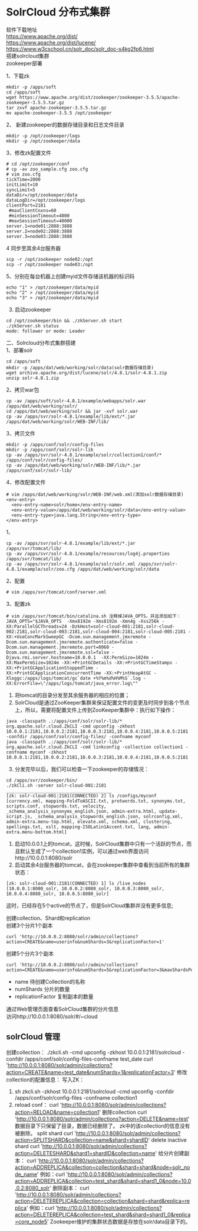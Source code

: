 SolrCloud 分布式集群
======

软件下载地址  
https://www.apache.org/dist/  
https://www.apache.org/dist/lucene/  
https://www.w3cschool.cn/solr_doc/solr_doc-s4kg2fp6.html  
搭建solrcloud集群  
zookeeper部署  

1、下载zk  
```
mkdir -p /apps/soft
cd /apps/soft
wget https://www.apache.org/dist/zookeeper/zookeeper-3.5.5/apache-zookeeper-3.5.5.tar.gz
tar zxvf apache-zookeeper-3.5.5.tar.gz
mv apache-zookeeper-3.5.5 /opt/zookeeper
```  

2、	新建zookeeper的数据存储目录和日志文件目录
```
mkdir -p /opt/zookeeper/logs
mkdir -p /opt/zookeeper/data
```  

3、修改zk配置文件  
```
# cd /opt/zookeeper/conf
# cp -av zoo_sample.cfg zoo.cfg
# vim zoo.cfg
tickTime=2000
initLimit=10
syncLimit=5
dataDir=/opt/zookeeper/data
dataLogDir=/opt/zookeeper/logs
clientPort=2181
 #maxClientCnxns=60
 #minSessionTimeout=4000
 #maxSessionTimeout=40000
server.1=node01:2888:3888
server.2=node02:2888:3888
server.3=node03:2888:3888
```  


4	同步至其余4台服务器  
```
scp -r /opt/zookeeper node02:/opt
scp -r /opt/zookeeper node03:/opt
```  

5、分别在每台机器上创建myid文件存储该机器的标识码  
```
echo "1" > /opt/zookeeper/data/myid
echo "2" > /opt/zookeeper/data/myid
echo "3" > /opt/zookeeper/data/myid
```  

3.	启动zookeeper  
```
cd /opt/zookeeper/bin && ./zkServer.sh start
./zkServer.sh status
mode: follower or mode: Leader
```  



二、Solrcloud分布式集群搭建  
1、部署solr  
```
cd /apps/soft
mkdir -p /apps/dat/web/working/solr/data(solr数据存储目录)
wget archive.apache.org/dist/lucene/solr/4.8.1/solr-4.8.1.zip
unzip solr-4.8.1.zip
```  

2、拷贝war包  
```
cp -av /apps/soft/solr-4.8.1/example/webapps/solr.war /apps/dat/web/working/solr/
cd /apps/dat/web/working/solr && jar -xvf solr.war
cp -av /apps/svr/solr-4.8.1/example/lib/ext/*.jar /apps/dat/web/working/solr/WEB-INF/lib/
```  

3、拷贝文件  
```
mkdir -p /apps/conf/solr/config-files
mkdir -p /apps/conf/solr/solr-lib
cp -av /apps/svr/solr-4.8.1/example/solr/collection1/conf/* /apps/conf/solr/config-files/
cp -av /apps/dat/web/working/solr/WEB-INF/lib/*.jar /apps/conf/solr/solr-lib/
```  

4、修改配置文件  
```
# vim /apps/dat/web/working/solr/WEB-INF/web.xml(添加solr数据存储目录)
<env-entry>   
  <env-entry-name>solr/home</env-entry-name>   
  <env-entry-value>/apps/dat/web/working/solr/data</env-entry-value>   
  <env-entry-type>java.lang.String</env-entry-type>
</env-entry>
```  

1、
```
cp -av /apps/svr/solr-4.8.1/example/lib/ext/*.jar /apps/svr/tomcat/lib/
cp -av /apps/svr/solr-4.8.1/example/resources/log4j.properties /apps/svr/tomcat/lib/
cp -av /apps/svr/solr-4.8.1/example/solr/solr.xml /apps/svr/solr-4.8.1/example/solr/zoo.cfg /apps/dat/web/working/solr/data
```  
2、配置  
```
# vim /apps/svr/tomcat/conf/server.xml
```  

3、配置zk
```
# vim /apps/svr/tomcat/bin/catalina.sh 注释掉JAVA_OPTS，并且添加如下：
JAVA_OPTS="$JAVA_OPTS  -Xmx8192m -Xms8192m -Xmn4g -Xss256k -XX:ParallelGCThreads=24 -DzkHost=solr-cloud-001:2181,solr-cloud-002:2181,solr-cloud-003:2181,solr-cloud-004:2181,solr-cloud-005:2181 -XX:+UseConcMarkSweepGC -Dcom.sun.management.jmxremote -Dcom.sun.management.jmxremote.authenticate=false -Dcom.sun.management.jmxremote.port=8060 -Dcom.sun.management.jmxremote.ssl=false -Djava.rmi.server.hostname=10.0.0.1  -XX:PermSize=1024m -XX:MaxPermSize=1024m -XX:+PrintGCDetails -XX:+PrintGCTimeStamps -XX:+PrintGCApplicationStoppedTime -XX:+PrintGCApplicationConcurrentTime -XX:+PrintHeapAtGC -Xloggc:/apps/logs/tomcat/gc`date +%Y%m%d%H%M%S`.log -XX:ErrorFile=\"/apps/logs/tomcat/java_error.log\""
```  
1.	将tomcat的目录分发至其余服务器的相应的位置；  
2.	SolrCloud是通过ZooKeeper集群来保证配置文件的变更及时同步到各个节点上，所以，需要将配置文件上传到ZooKeeper集群中：执行如下操作：
```
java -classpath .:/apps/conf/solr/solr-lib/* org.apache.solr.cloud.ZkCLI -cmd upconfig -zkhost 10.0.0.1:2181,10.0.0.2:2181,10.0.0.3:2181,10.0.0.4:2181,10.0.0.5:2181 -confdir /apps/conf/solr/config-files/ -confname myconf
java -classpath .:/apps/conf/solr/solr-lib/* org.apache.solr.cloud.ZkCLI -cmd linkconfig -collection collection1 -confname myconf -zkhost 10.0.0.1:2181,10.0.0.2:2181,10.0.0.3:2181,10.0.0.4:2181,10.0.0.5:2181
```  

3.	分发完毕以后，我们可以检查一下zookeeper的存储情况：  
```
cd /apps/svr/zookeeper/bin/
./zkCli.sh -server solr-cloud-001:2181
________________________________________
[zk: solr-cloud-001:2181(CONNECTED) 2] ls /configs/myconf
[currency.xml, mapping-FoldToASCII.txt, protwords.txt, synonyms.txt, scripts.conf, stopwords.txt, velocity, _schema_analysis_synonyms_english.json, admin-extra.html, update-script.js, _schema_analysis_stopwords_english.json, solrconfig.xml, admin-extra.menu-top.html, elevate.xml, schema.xml, clustering, spellings.txt, xslt, mapping-ISOLatin1Accent.txt, lang, admin-extra.menu-bottom.html]
```  

1.	启动10.0.0.1上的tomcat，这时候，SolrCloud集群中只有一个活跃的节点，而且默认生成了一个collection1实例，可以通过web界面访问http://10.0.0.1:8080/solr  
2.	启动其余4台服务器的tomcat，会在zookeeper集群中查看到当前所有的集群状态：   
```
[zk: solr-cloud-001:2181(CONNECTED) 1] ls /live_nodes
[10.0.0.1:8080_solr, 10.0.0.2:8080_solr, 10.0.0.3:8080_solr, 10.0.0.4:8080_solr, 10.0.0.5:8080_solr]
```  
这时，已经存在5个active的节点了，但是SolrCloud集群并没有更多信息;  


创建collection、Shard和replication  
创建3个分片1个副本  
```
curl 'http://10.0.0.2:8080/solr/admin/collections?action=CREATE&name=userinfo&numShards=3&replicationFactor=1'
```  
创建5个分片3个副本  
```
curl 'http://10.0.0.2:8080/solr/admin/collections?action=CREATE&name=userinfo&numShards=5&replicationFactor=3&maxShardsPerNode=3'
```  
- name 待创建Collection的名称  
- numShards 分片的数量  
- replicationFactor 复制副本的数量  

通过Web管理页面查看SolrCloud集群的分片信息  
访问http://10.0.0.1:8080/solr/#/~cloud  




solrCloud 管理
----
创建collection：
./zkcli.sh -cmd upconfig -zkhost 10.0.0.1:2181/solrcloud -confdir /apps/conf/solr/config-files-confname test_date
curl 'http://10.0.0.1:8080/solr/admin/collections?action=CREATE&name=test_date&numShards=1&replicationFactor=3'
修改collection的配置信息：
写入ZK：
1. sh zkcli.sh -zkhost 10.0.0.1:2181/solrcloud -cmd upconfig -confdir /apps/conf/solr/config-files -confname collection1
2. reload conf： curl 'http://10.0.0.1:8080/solr/admin/collections?action=RELOAD&name=collection1'
删除collection
curl 'http://10.0.0.1:8080/solr/admin/collections?action=DELETE&name=test'
数据目录下只保留了目录，数据已经删除了。
zk中的该collection的信息没有被删除。
split shard
curl 'http://10.0.0.1:8080/solr/admin/collections?action=SPLITSHARD&collection=name&shard=shardID'
delete inactive shard
curl 'http://10.0.0.1:8080/solr/admin/collections?action=DELETESHARD&shard1=shardID&collection=name'
给分片创建副本：
curl 'http://10.0.0.1:8080/solr/admin/collections?action=ADDREPLICA&collection=collection&shard=shard&node=solr_node_name'
例如：curl 'http://10.0.0.1:8080/solr/admin/collections?action=ADDREPLICA&collection=test_shard&shard=shard1_0&node=10.0.0.2:8080_solr'
删除副本：
curl 'http://10.0.0.1:8080/solr/admin/collections?action=DELETEREPLICA&collection=collection&shard=shard&replica=replica'
例如：curl 'http://10.0.0.1:8080/solr/admin/collections?action=DELETEREPLICA&collection=test_shard&shard=shard1_0&replica=core_node5'
Zookeeper维护的集群状态数据是存放在solr/data目录下的。

